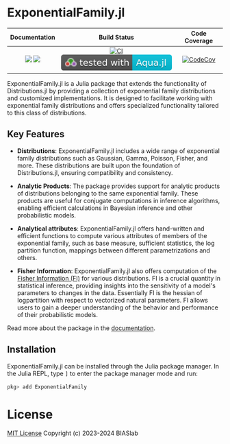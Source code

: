# ExponentialFamily.jl

| **Documentation**                                                         | **Build Status**                                       | **Code Coverage**                       | 
|:-------------------------------------------------------------------------:|:------------------------------------------------------:|:---------------------------------------:|
| [![][docs-stable-img]][docs-stable-url] [![][docs-dev-img]][docs-dev-url] | [![CI][ci-img]][ci-url] [![Aqua][aqua-img]][aqua-url]  | [![CodeCov][codecov-img]][codecov-url]  |

[ci-img]: https://github.com/biaslab/ExponentialFamily.jl/actions/workflows/CI.yml/badge.svg?branch=main
[ci-url]: https://github.com/biaslab/ExponentialFamily.jl/actions

[docs-dev-img]: https://img.shields.io/badge/docs-dev-blue.svg
[docs-dev-url]: https://biaslab.github.io/ExponentialFamily.jl/dev

[codecov-img]: https://codecov.io/gh/biaslab/ExponentialFamily.jl/branch/main/graph/badge.svg
[codecov-url]: https://codecov.io/gh/biaslab/ExponentialFamily.jl?branch=main

[docs-stable-img]: https://img.shields.io/badge/docs-stable-blue.svg
[docs-stable-url]: https://biaslab.github.io/ExponentialFamily.jl/stable

[aqua-img]: https://raw.githubusercontent.com/JuliaTesting/Aqua.jl/master/badge.svg
[aqua-url]: https://github.com/JuliaTesting/Aqua.jl

ExponentialFamily.jl is a Julia package that extends the functionality of Distributions.jl by providing a collection of exponential family distributions and customized implementations. It is designed to facilitate working with exponential family distributions and offers specialized functionality tailored to this class of distributions.


## Key Features

- **Distributions**: ExponentialFamily.jl includes a wide range of exponential family distributions such as Gaussian, Gamma, Poisson, Fisher, and more. These distributions are built upon the foundation of Distributions.jl, ensuring compatibility and consistency.

- **Analytic Products**: The package provides support for analytic products of distributions belonging to the same exponential family. These products are useful for conjugate computations in inference algorithms, enabling efficient calculations in Bayesian inference and other probabilistic models.

- **Analytical attributes**: ExponentialFamily.jl offers hand-written and efficient functions to compute various attributes of members of the exponential family, such as base measure, sufficient statistics, the log partition function, mappings between different parametrizations and others.

- **Fisher Information**: ExponentialFamily.jl also offers computation of the [Fisher Information (FI)](https://en.wikipedia.org/wiki/Fisher_information) for various distributions. FI is a crucial quantity in statistical inference, providing insights into the sensitivity of a model's parameters to changes in the data. Essentially FI is the hessian of logpartition with respect to vectorized natural parameters. FI allows users to gain a deeper understanding of the behavior and performance of their probabilistic models.

Read more about the package in the [documentation](https://biaslab.github.io/ExponentialFamily.jl/stable/).

## Installation
ExponentialFamily.jl can be installed through the Julia package manager. In the Julia REPL, type `]` to enter the package manager mode and run:
```julia
pkg> add ExponentialFamily
```

# License

[MIT License](LICENSE) Copyright (c) 2023-2024 BIASlab
